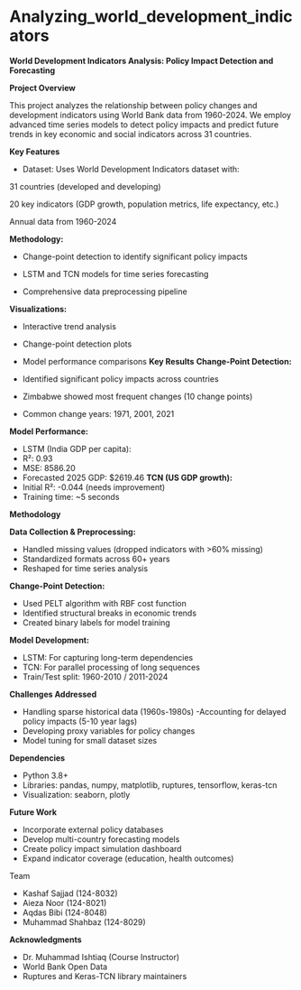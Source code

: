 # Analyzing_world_development_indicators
**World Development Indicators Analysis: Policy Impact Detection and Forecasting**

**Project Overview**

This project analyzes the relationship between policy changes and development indicators using World Bank data from 1960-2024. We employ advanced time series models to detect policy impacts and predict future trends in key economic and social indicators across 31 countries.

**Key Features**

- Dataset: Uses World Development Indicators dataset with:

31 countries (developed and developing)

20 key indicators (GDP growth, population metrics, life expectancy, etc.)

Annual data from 1960-2024

**Methodology:**

- Change-point detection to identify significant policy impacts

- LSTM and TCN models for time series forecasting

- Comprehensive data preprocessing pipeline

**Visualizations:**

- Interactive trend analysis

- Change-point detection plots

- Model performance comparisons
**Key Results**
**Change-Point Detection:**

- Identified significant policy impacts across countries
- Zimbabwe showed most frequent changes (10 change points)
- Common change years: 1971, 2001, 2021

**Model Performance:**
- LSTM (India GDP per capita):
- R²: 0.93
- MSE: 8586.20
- Forecasted 2025 GDP: $2619.46
**TCN (US GDP growth):**
- Initial R²: -0.044 (needs improvement)
- Training time: ~5 seconds
  
**Methodology**
  
**Data Collection & Preprocessing:**

- Handled missing values (dropped indicators with >60% missing)
- Standardized formats across 60+ years
- Reshaped for time series analysis

**Change-Point Detection:**
- Used PELT algorithm with RBF cost function
- Identified structural breaks in economic trends
- Created binary labels for model training

**Model Development:**
- LSTM: For capturing long-term dependencies
- TCN: For parallel processing of long sequences
- Train/Test split: 1960-2010 / 2011-2024

**Challenges Addressed**
- Handling sparse historical data (1960s-1980s)
-Accounting for delayed policy impacts (5-10 year lags)
- Developing proxy variables for policy changes
- Model tuning for small dataset sizes

**Dependencies**
- Python 3.8+
- Libraries: pandas, numpy, matplotlib, ruptures, tensorflow, keras-tcn
- Visualization: seaborn, plotly

**Future Work**
- Incorporate external policy databases
- Develop multi-country forecasting models
- Create policy impact simulation dashboard
- Expand indicator coverage (education, health outcomes)

Team
- Kashaf Sajjad (124-8032)
- Aieza Noor (124-8021)
- Aqdas Bibi (124-8048)
- Muhammad Shahbaz (124-8029)

**Acknowledgments**

- Dr. Muhammad Ishtiaq (Course Instructor)
- World Bank Open Data
- Ruptures and Keras-TCN library maintainers
